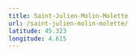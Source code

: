 ```yaml
---
title: Saint-Julien-Molin-Molette
url: /saint-julien-molin-molette/
latitude: 45.323
longitude: 4.615
---
```

